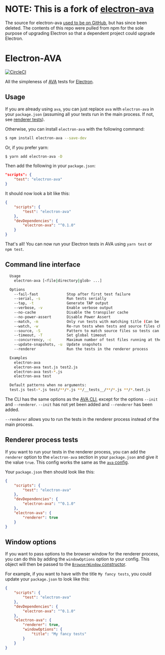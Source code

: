 # NOTE: This is a fork of [electron-ava](https://www.npmjs.com/package/electron-ava)
The source for electron-ava [used to be on GitHub](https://github.com/vdbwouter/electron-ava),
but has since been deleted. The contents of this repo were pulled from npm for the
sole purpose of upgrading Electron so that a dependent project could upgrade Electron.

# Electron-AVA
[![CircleCI](https://circleci.com/gh/vdbwouter/electron-ava/tree/master.svg?style=svg)](https://circleci.com/gh/vdbwouter/electron-ava/tree/master)

All the simpleness of [AVA](https://ava.li) tests for [Electron](http://electron.atom.io).

## Usage

If you are already using `ava`, you can just replace `ava` with `electron-ava`
in your `package.json` (assuming all your tests run in the main process. If
not, see [renderer tests](#renderer-process-tests)).

Otherwise, you can install `electron-ava` with the following command:

```sh
$ npm install electron-ava --save-dev
```

Or, if you prefer yarn:

```sh
$ yarn add electron-ava -D
```

Then add the following in your `package.json`:

```json
"scripts": {
	"test": "electron-ava"
}
```

It should now look a bit like this:

```json
{
	"scripts": {
		"test": "electron-ava"
	},
	"devDependencies": {
		"electron-ava": "^0.1.0"
	}
}
```

That's all! You can now run your Electron tests in AVA using `yarn test` or `npm test`.

## Command line interface

```sh
  Usage
    electron-ava [<file|directory|glob> ...]

  Options
    --fail-fast             Stop after first test failure
    --serial, -s            Run tests serially
    --tap, -t               Generate TAP output
    --verbose, -v           Enable verbose output
    --no-cache              Disable the transpiler cache
    --no-power-assert       Disable Power Assert
    --match, -m             Only run tests with matching title (Can be repeated)
    --watch, -w             Re-run tests when tests and source files change
    --source, -S            Pattern to match source files so tests can be re-run (Can be repeated)
    --timeout, -T           Set global timeout
    --concurrency, -c       Maximum number of test files running at the same time (EXPERIMENTAL)
    --update-snapshots, -u  Update snapshots
    --renderer              Run the tests in the renderer process

  Examples
    electron-ava
    electron-ava test.js test2.js
    electron-ava test-*.js
    electron-ava test

  Default patterns when no arguments:
  test.js test-*.js test/**/*.js **/__tests__/**/*.js **/*.test.js
```

The CLI has the same options as the
[AVA CLI](https://github.com/avajs/ava/tree/033d4dcdcbdadbf665c740ff450c2a775a8373dc#cli),
except for the options `--init` and `--renderer`. `--init` has not yet been added and
`--renderer` has been added.

`--renderer` allows you to run the tests in the renderer process instead of the main process.

## Renderer process tests

If you want to run your tests in the renderer process, you can add the `renderer`
option to the `electron-ava` section in your `package.json` and give it the value `true`.
This config works the same as the [`ava` config](https://github.com/avajs/ava#configuration).

Your `package.json` then should look like this:

```json
{
	"scripts": {
		"test": "electron-ava"
	},
	"devDependencies": {
		"electron-ava": "^0.1.0"
	},
	"electron-ava": {
		"renderer": true
	}
}
```

## Window options

If you want to pass options to the browser window for the renderer process, you can do this by
adding the `windowOptions` option to your config. This object will then be passed to the
[`BrowserWindow` constructor](http://electron.atom.io/docs/api/browser-window/#new-browserwindowoptions).

For example, if you want to have with the title `My fancy tests`, you could update your `package.json`
to look like this:

```json
{
	"scripts": {
		"test": "electron-ava"
	},
	"devDependencies": {
		"electron-ava": "^0.1.0"
	},
	"electron-ava": {
		"renderer": true,
		"windowOptions": {
			"title": "My fancy tests"
		}
	}
}
```
